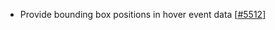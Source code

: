  - Provide bounding box positions in hover event data [[#5512](https://github.com/plotly/plotly.js/pull/5512)]
